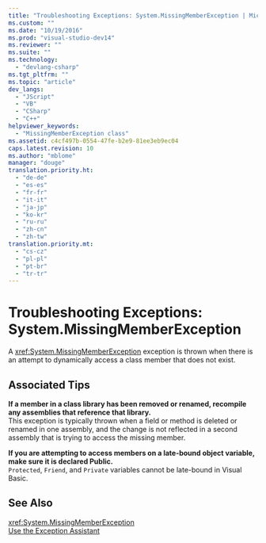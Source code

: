 ```yaml
---
title: "Troubleshooting Exceptions: System.MissingMemberException | Microsoft Docs"
ms.custom: ""
ms.date: "10/19/2016"
ms.prod: "visual-studio-dev14"
ms.reviewer: ""
ms.suite: ""
ms.technology: 
  - "devlang-csharp"
ms.tgt_pltfrm: ""
ms.topic: "article"
dev_langs: 
  - "JScript"
  - "VB"
  - "CSharp"
  - "C++"
helpviewer_keywords: 
  - "MissingMemberException class"
ms.assetid: c4cf497b-0554-47fe-b2e9-81ee3eb9ec04
caps.latest.revision: 10
ms.author: "mblome"
manager: "douge"
translation.priority.ht: 
  - "de-de"
  - "es-es"
  - "fr-fr"
  - "it-it"
  - "ja-jp"
  - "ko-kr"
  - "ru-ru"
  - "zh-cn"
  - "zh-tw"
translation.priority.mt: 
  - "cs-cz"
  - "pl-pl"
  - "pt-br"
  - "tr-tr"
---
```

# Troubleshooting Exceptions: System.MissingMemberException
A <xref:System.MissingMemberException> exception is thrown when there is an attempt to dynamically access a class member that does not exist.  
  
## Associated Tips  
 **If a member in a class library has been removed or renamed, recompile any assemblies that reference that library.**  
 This exception is typically thrown when a field or method is deleted or renamed in one assembly, and the change is not reflected in a second assembly that is trying to access the missing member.  
  
 **If you are attempting to access members on a late-bound object variable, make sure it is declared Public.**  
 `Protected`, `Friend`, and `Private` variables cannot be late-bound in Visual Basic.  
  
## See Also  
 <xref:System.MissingMemberException>   
 [Use the Exception Assistant](../Topic/How%20to:%20Use%20the%20Exception%20Assistant.md)
